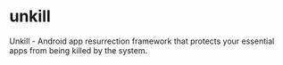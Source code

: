# unkill
Unkill - Android app resurrection framework that protects your essential apps from being killed by the system.
